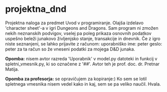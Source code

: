# projektna_dnd
Projektna naloga za predmet Uvod v programiranje.
Olajša izdelavo 'character sheet'-a v igri Dungeons and Dragons. Sam program ni zmožen nekih neznanskih podvigov, vselej pa poleg prikaza osnovnih podatkov uspešno beleži junakovo življenjsko stanje, transakcije in dnevnik.
Če z igro niste seznanjeni, se lahko prijavite z računom:
uporabniško ime: peter
geslo: peter
za ta račun so že vneseni podatki za mojega D&D junaka.

**Opomba:** nisem avtor razreda 'Uporabnik' v model.py datoteki in funkcij v spletni_vmesnik.py, ki so označene z '##'. 
Avtor teh je prof. doc. dr. Pretnar Matija.

**Opomba za profesorja:** se opravičujem za kopiranje:) Ko sem se lotil spletnega vmesnika nisem vedel kako in kaj, sem se pa veliko naučil. Hvala.

